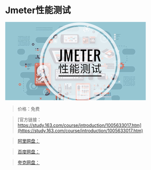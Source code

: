 # Jmeter性能测试

![img](../../../assets/study163/free/e538a5e8-e166-4d17-a847-4a43be3a7eeb.jpg)

> 价格：免费

> [官方链接：https://study.163.com/course/introduction/1005633017.htm](https://study.163.com/course/introduction/1005633017.htm)

> [阿里网盘：]()

> [百度网盘：]()

> [夸克网盘：]()
